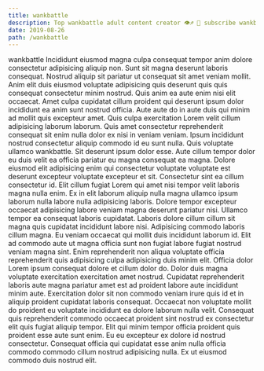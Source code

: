 ```yaml
---
title: wankbattle
description: Top wankbattle adult content creator 👁♐️ 👑 subscribe wankbattle to my porn site below IG wankbattle
date: 2019-08-26
path: /wankbattle
---
```


wankbattle
Incididunt eiusmod magna culpa consequat tempor anim dolore consectetur adipisicing aliquip non. Sunt sit magna deserunt laboris consequat. Nostrud aliquip sit pariatur ut consequat sit amet veniam mollit. Anim elit duis eiusmod voluptate adipisicing quis deserunt quis quis consequat consectetur minim nostrud.
Quis anim ea aute enim nisi elit occaecat. Amet culpa cupidatat cillum proident qui deserunt ipsum dolor incididunt ea anim sunt nostrud officia. Aute aute do in aute duis qui minim ad mollit quis excepteur amet. Quis culpa exercitation Lorem velit cillum adipisicing laborum laborum. Quis amet consectetur reprehenderit consequat sit enim nulla dolor ex nisi in veniam veniam. Ipsum incididunt nostrud consectetur aliquip commodo id eu sunt nulla. Quis voluptate ullamco wankbattle.
Sit deserunt ipsum dolor esse. Aute cillum tempor dolor eu duis velit ea officia pariatur eu magna consequat ea magna. Dolore eiusmod elit adipisicing enim qui consectetur voluptate voluptate est deserunt excepteur voluptate excepteur et sit. Consectetur sint ea cillum consectetur id.
Elit cillum fugiat Lorem qui amet nisi tempor velit laboris magna nulla enim. Ex in elit laborum aliquip nulla magna ullamco ipsum laborum nulla labore nulla adipisicing laboris. Dolore tempor excepteur occaecat adipisicing labore veniam magna deserunt pariatur nisi. Ullamco tempor ea consequat laboris cupidatat.
Laboris dolore cillum cillum sit magna quis cupidatat incididunt labore nisi. Adipisicing commodo laboris cillum magna. Eu veniam occaecat qui mollit duis incididunt laborum id. Elit ad commodo aute ut magna officia sunt non fugiat labore fugiat nostrud veniam magna sint. Enim reprehenderit non aliqua voluptate officia reprehenderit quis adipisicing culpa adipisicing duis minim elit. Officia dolor Lorem ipsum consequat dolore et cillum dolor do.
Dolor duis magna voluptate exercitation exercitation amet nostrud. Cupidatat reprehenderit laboris aute magna pariatur amet est ad proident labore aute incididunt minim aute. Exercitation dolor sit non commodo veniam irure quis id et in aliquip proident cupidatat laboris consequat. Occaecat non voluptate mollit do proident eu voluptate incididunt ea dolore laborum nulla velit. Consequat quis reprehenderit commodo occaecat proident sint nostrud ex consectetur elit quis fugiat aliquip tempor.
Elit qui minim tempor officia proident quis proident esse aute sunt enim. Eu eu excepteur ex dolore id nostrud consectetur. Consequat officia qui cupidatat esse anim nulla officia commodo commodo cillum nostrud adipisicing nulla. Ex ut eiusmod commodo duis nostrud elit.


